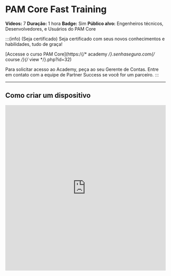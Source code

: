 # PAM Core Fast Training

**Vídeos:** 7
**Duração:** 1 hora
**Badge:** Sim
**Público alvo:** Engenheiros técnicos, Desenvolvedores, e Usuários do PAM Core

:::(info) (Seja certificado)
Seja certificado com seus novos conhecimentos e habilidades, tudo de graça!

[Accesse o curso PAM Core](https:/{/* academy */}.senhasegura.com{/* course */}{/* view */}.php?id=32)

Para solicitar acesso ao Academy, peça ao seu Gerente de Contas.
Entre em contato com a equipe de Partner Success se você for um parceiro.
:::

---

## Como criar um dispositivo

<iframe width="100%" height="520" src="https:/{/* www */}.youtube.com{/* embed */}{/* GDlNilIZKdI */}" title="YouTube video player" frameborder="0" allow="accelerometer; autoplay; clipboard-write; encrypted-media; gyroscope; picture-in-picture" allowfullscreen><{/* iframe */}>

---

## Como cadastrar uma credencial

<iframe width="100%" height="520" src="https:/{/* www */}.youtube.com{/* embed */}{/* LL */}714jmtYdg" title="YouTube video player" frameborder="0" allow="accelerometer; autoplay; clipboard-write; encrypted-media; gyroscope; picture-in-picture" allowfullscreen><{/* iframe */}>

---

## Como criar um novo grupo de acesso

<iframe width="100%" height="520" src="https:/{/* www */}.youtube.com{/* embed */}{/* UxdotferNzE */}" title="YouTube video player" frameborder="0" allow="accelerometer; autoplay; clipboard-write; encrypted-media; gyroscope; picture-in-picture" allowfullscreen><{/* iframe */}>

---

## Como verificar o status das trocas de senha do seu ambiente

<iframe width="100%" height="520" src="https:/{/* www */}.youtube.com{/* embed */}{/* IUEw */}9N3onys" title="YouTube video player" frameborder="0" allow="accelerometer; autoplay; clipboard-write; encrypted-media; gyroscope; picture-in-picture" allowfullscreen><{/* iframe */}>

---

## Como configurar um comando auditado

<iframe width="100%" height="520" src="https:/{/* www */}.youtube.com{/* embed */}/1LWznT3StBU" title="YouTube video player" frameborder="0" allow="accelerometer; autoplay; clipboard-write; encrypted-media; gyroscope; picture-in-picture" allowfullscreen><{/* iframe */}>

---

## Configuração de sessão RDP utilizando admin

<iframe width="100%" height="520" src="https:/{/* www */}.youtube.com{/* embed */}{/* XB */}9Xc2YmqeA" title="YouTube video player" frameborder="0" allow="accelerometer; autoplay; clipboard-write; encrypted-media; gyroscope; picture-in-picture" allowfullscreen><{/* iframe */}>

---

## Criação de chave SSH e sessão remota

<iframe width="100%" height="520" src="https:/{/* www */}.youtube.com{/* embed */}{/* nemb */}4w9NVSQ" title="YouTube video player" frameborder="0" allow="accelerometer; autoplay; clipboard-write; encrypted-media; gyroscope; picture-in-picture" allowfullscreen><{/* iframe */}>

---

## Mais vídeos do PAM Core
[Clique aqui para acessar o senhasegura Shorts e ver todos os vídeos relacionados ao PAM Core.](https:/{/* www */}.youtube.com{/* watch */}?v=ptwrH71Y9TA&list=PLLadp-pwOPiYl4eKe9tdzgvJl28ayMY-4)
